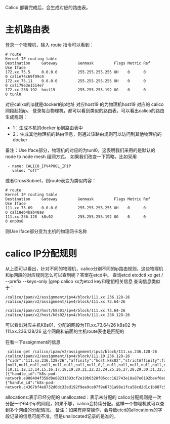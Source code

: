 Calico 部署完成后，会生成对应的路由表。
# 主机路由表
登录一个物理机，输入 route 指令可以看到：
```
# route
Kernel IP routing table
Destination     Gateway         Genmask         Flags Metric Ref    Use Iface
172.xx.75.5     0.0.0.0         255.255.255.255 UH    0      0        0 calie74c69f09c4
172.xx.75.11    0.0.0.0         255.255.255.255 UH    0      0        0 cali79e3e1514e7
172.xx.238.192  host19          255.255.255.192 UG    0      0        0 tunl0
```
对应calixx的ip就是docker的ip地址
对应host19 的为物理机host19 对应的 calico网段起始ip。
登录每台物理机，都可以看到类似的路由表。可以看出calico的路由生成规则：
- 1：生成本机的docker ip到路由表中
- 2：生成其他物理机的路由信息，则通过该路由规则可以访问到其他物理机的docker

备注：Use Iface部分，物理机的对应的为tunl0，这表明我们采用的是默认的node to node mesh 组网方式。
如果我们改变一下策略，比如采用
```
 - name: CALICO_IPV4POOL_IPIP 
   value: "off" 
```
或者CrossSubnet，则route表变为类似内容：

```
# route
Kernel IP routing table
Destination     Gateway         Genmask         Flags Metric Ref    Use Iface
111.xx.73.69    0.0.0.0         255.255.255.255 UH    0      0        0 cali8eb4bab48a8
111.xx.236.128  k8s02           255.255.255.192 UG    0      0        0 enp0s8
```
则Use Iface部分变为主机的物理网卡名称

# calico IP分配规则
从上面可以看出，针对不同的物理机，calico分别不同的ip路由规则。这些物理机和ip网段的对应规则怎么可以查到呢？答案在etcd中。
查询etcd
etcdctl xx  get /  --prefix --keys-only |grep calico
xx为etcd key和秘钥相关信息
查询信息类似于：
```
/calico/ipam/v2/assignment/ipv4/block/111.xx.236.128-26
/calico/ipam/v2/assignment/ipv4/block/111.xx.73.64-26

/calico/ipam/v2/host/k8s01/ipv4/block/111.xx.73.64-26
/calico/ipam/v2/host/k8s02/ipv4/block/111.xx.236.128-26
```
可以看出对应主机K8s01，分配的网段为111.xx.73.64/26
k8s02 为111.xx.236.128/26
这个网段和前面的主机route表也是匹配的

在看一下assignment的信息
```
 calico get /calico/ipam/v2/assignment/ipv4/block/111.xx.236.128-26
/calico/ipam/v2/assignment/ipv4/block/111.10.236.128-26
{"cidr":"111.xx.236.128/26","affinity":"host:k8s02","strictAffinity":false,"allocations":[null,null,null,null,null,null,null,null,0,1,null,null,null,null,null,null,null,null,null,null,null,null,null,null,null,null,null,null,null,null,null,null,null,null,null,null,null,null,null,null,null,null,null,null,null,null,null,null,null,null,null,null,null,null,null,null,null,null,null,null,null,null,null,null],"unallocated":[10,11,12,13,14,15,16,17,18,19,20,21,22,23,24,25,26,27,28,29,30,31,32,33,34,35,36,37,38,39,40,41,42,43,44,45,46,47,48,49,50,51,52,53,54,55,56,57,58,59,60,61,62,63,1,0,2,3,4,5,6,7],"attributes":[{"handle_id":"k8s-pod-network.e908404f358d0e88231393cf2e19b0328f05ccc162743e18a87e0192beef0e0d","secondary":null},{"handle_id":"k8s-pod-network.c4367bf4e8732d6dc33ed192f9ee9ce07f9e6731a98e1fca58cd2d1c1b887c5c","secondary":null}]}
```
allocations:表示已经分配的
unallocated：表示未分配的
calico分配规则是一次分配一个64个ip的网段，如果不够，calico会持续分配。这样一个物理机就可以查到多个网络的分配情况。
备注：如果有异常操作，会导致etcd的allocations的字段记录的信息可能不准，但是unallocated记录的是准的。
